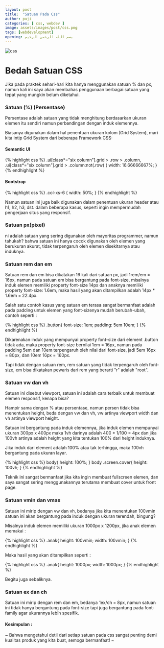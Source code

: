 ```yaml
---
layout: post
title:  "Satuan Pada Css"
author: puji
categories: [ css, webdev ]
image: assets/images/post/css.png
tags: [webdevelopment]
opening: بسم الله الرحمن الرحيم
---  
```


![css]({{site.url}}/assets/images/post/css.png)  

# Bedah Satuan CSS  
Jika pada praktek sehari-hari kita hanya menggunakan satuan % dan px, namun kali ini saya akan membahas penggunaan berbagai satuan yang tepat yang mungkin belum diketahui.  

### Satuan (%) (Persentase)  

Persentase adalah satuan yang tidak menghitung berdasarkan ukuran elemen itu sendiri namun perbandingan dengan induk elemennya.

Biasanya digunakan dalam hal penentuan ukuran kolom (Grid System), mari kita intip Grid System dari beberapa Framework CSS:  

#### Semantic UI  

{% highlight css %}
	.ui[class*="six column"].grid > .row > .column,
  	.ui[class*="six column"].grid > .column:not(.row) {
    width: 16.66666667%;
  }
{% endhighlight %}  

#### Bootstrap  

{% highlight css %}
  .col-xs-6 {
    width: 50%;
  }
{% endhighlight %}  

Namun satuan ini juga baik digunakan dalam penentuan ukuran header atau h1, h2, h3, dst. dalam beberapa kasus, seperti ingin mempermudah pengerjaan situs yang responsif.  

### Satuan px(pixel)  

ni adalah satuan yang sering digunakan oleh mayoritas programmer, namun tahukah? bahwa satuan ini hanya cocok digunakan oleh elemen yang berukuran akurat, tidak terpengaruh oleh elemen disekitarnya atau induknya.  

### Satuan rem dan em  

Satuan rem dan em bisa dikatakan 16 kali dari satuan px, jadi 1rem/em = 16px, namun pada satuan em bisa bergantung pada font-size, misalnya induk elemen memiliki property font-size 14px dan anaknya memiliki property font-size: 1.6em, maka hasil yang akan ditampilkan adalah 14px * 1.6em = 22.4px.

Salah satu contoh kasus yang satuan em terasa sangat bermanfaat adalah pada padding untuk elemen yang font-sizenya mudah berubah-ubah, contoh seperti :  

{% highlight css %}
  .button{
    font-size: 1em;
    padding: 5em 10em;
  }
{% endhighlight %}  

Dikarenakan induk yang mempunyai property font-size dari element .button tidak ada, maka property font-size bernilai 1em = 16px, namun pada padding 5em dan 10em terpengaruh oleh nilai dari font-size, jadi 5em 16px = 80px, dan 10em 16px = 160px.

Tapi tidak dengan satuan rem, rem satuan yang tidak terpengaruh oleh font-size, em bisa dikatakan pewaris dari rem yang berarti "r" adalah "root".  

### Satuan vw dan vh  

Satuan ini disebut viewport, satuan ini adalah cara terbaik untuk membuat elemen responsif, kenapa bisa?

Hampir sama dengan % atau persentase, namun persen tidak bisa menentukan height, beda dengan vw dan vh, vw artinya viewport width dan vh artinya viewport height.

Satuan ini bergantung pada induk elemennya, jika induk elemen mempunyai ukuran 300px x 400px maka 1vh darinya adalah 400 * 1/100 = 4px dan jika 100vh artinya adalah height yang kita tentukan 100% dari height induknya.

Jika induk dari element adalah 100% atau tak terhingga, maka 100vh bergantung pada ukuran layar.  

{% highlight css %}
  body{
    height: 100%;
  }
  body .screen.cover{
    height: 100vh;
  }
{% endhighlight %}  

Teknik ini sangat bermanfaat jika kita ingin membuat fullscreen elemen, dan saya sangat sering menggunakannya terutama membuat cover untuk front page.  

### Satuan vmin dan vmax  

Satuan ini mirip dengan vw dan vh, bedanya jika kita menentukan 100vmin satuan ini akan bergantung pada induk dengan ukuran terendah, bingung?

Misalnya induk elemen memiliki ukuran 1000px x 1200px, jika anak elemen memakai :  

{% highlight css %}
  .anak{
    height: 100vmin;
    width: 100vmin;
  }
{% endhighlight %}  

Maka hasil yang akan ditampilkan seperti :  

{% highlight css %}
  .anak{
    height: 1000px;
    width: 1000px;
  }
{% endhighlight %}  

Begitu juga sebaliknya.  

### Satuan ex dan ch  

Satuan ini mirip dengan rem dan em, bedanya 1ex/ch = 8px, namun satuan ini tidak hanya bergantung pada font-size tapi juga bergantung pada font-family agar ukurannya lebih spesifik.  

#### Kesimpulan : 

~ Bahwa mengetahui detil dari setiap satuan pada css sangat penting demi kualitas produk yang kita buat, semoga bermanfaat! ~